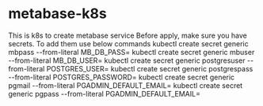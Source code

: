# metabase-k8s

This is k8s to create metabase service
Before apply, make sure you have secrets. To add them use below commands
kubectl create secret generic mbpass --from-literal MB_DB_PASS=<pass>
kubectl create secret generic mbuser --from-literal MB_DB_USER=<user>
kubectl create secret generic postgresuser --from-literal POSTGRES_USER=<user>
kubectl create secret generic postgrespass --from-literal POSTGRES_PASSWORD=<pass>
kubectl create secret generic pgmail --from-literal PGADMIN_DEFAULT_EMAIL=<mail>
kubectl create secret generic pgpass --from-literal PGADMIN_DEFAULT_EMAIL=<pass>